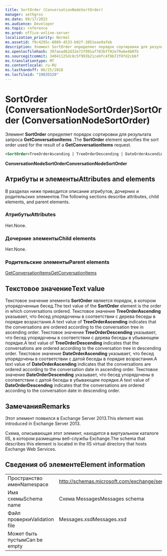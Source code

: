 ```yaml
---
title: SortOrder (ConversationNodeSortOrder)
manager: sethgros
ms.date: 09/17/2015
ms.audience: Developer
ms.topic: reference
ms.prod: office-online-server
localization_priority: Normal
ms.assetid: f9c4295c-8089-4533-b92f-2051eae9afeb
description: Элемент SortOrder определяет порядок сортировки для результата запроса GetConversationItems.
ms.openlocfilehash: 397aead62d32e72f991af783bff02e79a6e4b0fb
ms.sourcegitcommit: 34041125dc8c5f993b21cebfc4f8b72f0fd2cb6f
ms.translationtype: MT
ms.contentlocale: ru-RU
ms.lasthandoff: 06/25/2018
ms.locfileid: "19835520"
---
```

# <a name="sortorder-conversationnodesortorder"></a><span data-ttu-id="ae821-103">SortOrder (ConversationNodeSortOrder)</span><span class="sxs-lookup"><span data-stu-id="ae821-103">SortOrder (ConversationNodeSortOrder)</span></span>

<span data-ttu-id="ae821-104">Элемент **SortOrder** определяет порядок сортировки для результата запроса **GetConversationItems** .</span><span class="sxs-lookup"><span data-stu-id="ae821-104">The **SortOrder** element specifies the sort order used for the result of a **GetConversationItems** request.</span></span> 
  
```XML
<SortOrder>TreeOrderAscending | TreeOrderDescending | DateOrderAscending | DateOrderDescending</SortOrder>
```

 <span data-ttu-id="ae821-105">**ConversationNodeSortOrder**</span><span class="sxs-lookup"><span data-stu-id="ae821-105">**ConversationNodeSortOrder**</span></span>
## <a name="attributes-and-elements"></a><span data-ttu-id="ae821-106">Атрибуты и элементы</span><span class="sxs-lookup"><span data-stu-id="ae821-106">Attributes and elements</span></span>

<span data-ttu-id="ae821-107">В разделах ниже приводится описание атрибутов, дочерних и родительских элементов.</span><span class="sxs-lookup"><span data-stu-id="ae821-107">The following sections describe attributes, child elements, and parent elements.</span></span>
  
### <a name="attributes"></a><span data-ttu-id="ae821-108">Атрибуты</span><span class="sxs-lookup"><span data-stu-id="ae821-108">Attributes</span></span>

<span data-ttu-id="ae821-109">Нет.</span><span class="sxs-lookup"><span data-stu-id="ae821-109">None.</span></span>
  
### <a name="child-elements"></a><span data-ttu-id="ae821-110">Дочерние элементы</span><span class="sxs-lookup"><span data-stu-id="ae821-110">Child elements</span></span>

<span data-ttu-id="ae821-111">Нет.</span><span class="sxs-lookup"><span data-stu-id="ae821-111">None.</span></span>
  
### <a name="parent-elements"></a><span data-ttu-id="ae821-112">Родительские элементы</span><span class="sxs-lookup"><span data-stu-id="ae821-112">Parent elements</span></span>

[<span data-ttu-id="ae821-113">GetConversationItems</span><span class="sxs-lookup"><span data-stu-id="ae821-113">GetConversationItems</span></span>](getconversationitems.md)
  
## <a name="text-value"></a><span data-ttu-id="ae821-114">Текстовое значение</span><span class="sxs-lookup"><span data-stu-id="ae821-114">Text value</span></span>

<span data-ttu-id="ae821-115">Текстовое значение элемента **SortOrder** является порядок, в котором упорядоченные бесед.</span><span class="sxs-lookup"><span data-stu-id="ae821-115">The text value of the **SortOrder** element is the order in which conversations ordered.</span></span> <span data-ttu-id="ae821-116">Текстовое значение **TreeOrderAscending** указывает, что бесед упорядочены в соответствии с дерева беседы в порядке возрастания.</span><span class="sxs-lookup"><span data-stu-id="ae821-116">A text value of **TreeOrderAscending** indicates that the conversations are ordered according to the conversation tree in ascending order.</span></span> <span data-ttu-id="ae821-117">Текстовое значение **TreeOrderDescending** указывает, что бесед упорядочены в соответствии с дерева беседы в убывающем порядке.</span><span class="sxs-lookup"><span data-stu-id="ae821-117">A text value of **TreeOrderDescending** indicates that the conversations are ordered according to the conversation tree in descending order.</span></span> <span data-ttu-id="ae821-118">Текстовое значение **DateOrderAscending** указывает, что бесед упорядочены в соответствии с датой беседы в порядке возрастания.</span><span class="sxs-lookup"><span data-stu-id="ae821-118">A text value of **DateOrderAscending** indicates that the conversations are ordered according to the conversation date in ascending order.</span></span> <span data-ttu-id="ae821-119">Текстовое значение **DateOrderDescending** указывает, что бесед упорядочены в соответствии с датой беседы в убывающем порядке.</span><span class="sxs-lookup"><span data-stu-id="ae821-119">A text value of **DateOrderDescending** indicates that the conversations are ordered according to the conversation date in descending order.</span></span> 
  
## <a name="remarks"></a><span data-ttu-id="ae821-120">Замечания</span><span class="sxs-lookup"><span data-stu-id="ae821-120">Remarks</span></span>

<span data-ttu-id="ae821-121">Этот элемент появился в Exchange Server 2013.</span><span class="sxs-lookup"><span data-stu-id="ae821-121">This element was introduced in Exchange Server 2013.</span></span>
  
<span data-ttu-id="ae821-122">Схема, описывающая этот элемент, находится в виртуальном каталоге IIS, в котором размещены веб-службы Exchange.</span><span class="sxs-lookup"><span data-stu-id="ae821-122">The schema that describes this element is located in the IIS virtual directory that hosts Exchange Web Services.</span></span>
  
## <a name="element-information"></a><span data-ttu-id="ae821-123">Сведения об элементе</span><span class="sxs-lookup"><span data-stu-id="ae821-123">Element information</span></span>

|||
|:-----|:-----|
|<span data-ttu-id="ae821-124">Пространство имен</span><span class="sxs-lookup"><span data-stu-id="ae821-124">Namespace</span></span>  <br/> |http://schemas.microsoft.com/exchange/services/2006/messages  <br/> |
|<span data-ttu-id="ae821-125">Имя схемы</span><span class="sxs-lookup"><span data-stu-id="ae821-125">Schema name</span></span>  <br/> |<span data-ttu-id="ae821-126">Схема Messages</span><span class="sxs-lookup"><span data-stu-id="ae821-126">Messages schema</span></span>  <br/> |
|<span data-ttu-id="ae821-127">Файл проверки</span><span class="sxs-lookup"><span data-stu-id="ae821-127">Validation file</span></span>  <br/> |<span data-ttu-id="ae821-128">Messages.xsd</span><span class="sxs-lookup"><span data-stu-id="ae821-128">Messages.xsd</span></span>  <br/> |
|<span data-ttu-id="ae821-129">Может быть пустым</span><span class="sxs-lookup"><span data-stu-id="ae821-129">Can be empty</span></span>  <br/> ||
   

